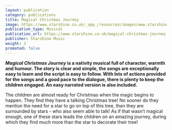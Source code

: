 ```yaml
---
layout: publication
category: publications
title: Magical Christmas Journey
image: https://www.starshine.co.uk/_app_/resources/images/www.starshine.co.uk/main/-hidden-product-category-images/christmas-nativities-magical-christmas-journey-300x370.jpg
publication_type: Musical
publication_url: https://www.starshine.co.uk/magical-christmas-journey
publisher: Starshine Music
weight: 2
promoted: false
---
```


**_Magical Christmas Journey_ is a nativity musical full of character, warmth and humour. The story is clear and simple, the songs are exceptionally easy to learn and the script is easy to follow. With lots of actions provided for the songs and a good pace to the dialogue, there is plenty to keep the children engaged. An easy narrated version is also included.**

The children are almost ready for Christmas when the magic begins to happen. They find they have a talking Christmas tree!  No sooner do they mention the need for a star to go on top of this tree, than they are surrounded by stars - who also seem able to talk! As if that wasn’t magical enough, one of these stars leads the children on an amazing journey, during which they find much more than the star to decorate their tree!
